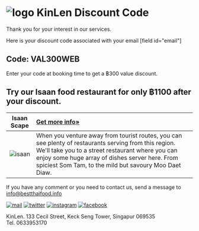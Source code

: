 ![logo]
KinLen Discount Code
====================

Thank you for your interest in our services.

Here is your discount code associated with your email [field id="email"]

Code: VAL300WEB
---------------

Enter your code at booking time to get a ฿300 value discount.

Try our Isaan food restaurant for only ฿1100 after your discount.
--------------------------------------

| Isaan Scape | [Get more info»] |
|:-----------:|:-----------------|
| ![isaan] | When you venture away from tourist routes, you can see plenty of restaurants serving from this region. We'll take you to a street restaurant where you can enjoy some huge array of dishes server here. From spiciest Som Tam, to the mild but savoury Moo Daet Diaw.|

If you have any comment or you need to contact us, send a message to info@bestthaifood.info

[![mail]](mailto:info@bestthaifood.info) [![twitter]](https://twitter.com/kinlen_bkk) [![instagram]](https://instagram.com/kinlen.bkk) [![facebook]](https://facebook.com/kinlen.bkk)

KinLen. 133 Cecil Street, Keck Seng Tower, Singapur 069535  
Tel. 0633953170


[KinLen Krung Thon Buri]: https://www.google.com/maps/place/Kinlen+Krung+Thon+Buri/@13.7212809,100.5021175,19z/data=!4m5!3m4!1s0x30e2994ee0bd4351:0x8834c07c1d9f9cd7!8m2!3d13.7212809!4d100.5026647
[KinLen Krung Thon Buri Map]: https://bestthaifood.info/images/pickup-point-krung-thon-buri.png
[logo]: https://bestthaifood.info/images/newLogo-h100px.png
[isaan]: https://bestthaifood.info/edf-3/
[Get more info»]: https://bestthaifood.info/restaurants-in-bangkok/isaan-escape/
[mail]: https://bestthaifood.info/images/mail@2x.png
[twitter]: https://bestthaifood.info/images/twitter@2x.png
[instagram]: https://bestthaifood.info/images/instagram@2x.png
[facebook]: https://bestthaifood.info/images/facebook@2x.png
